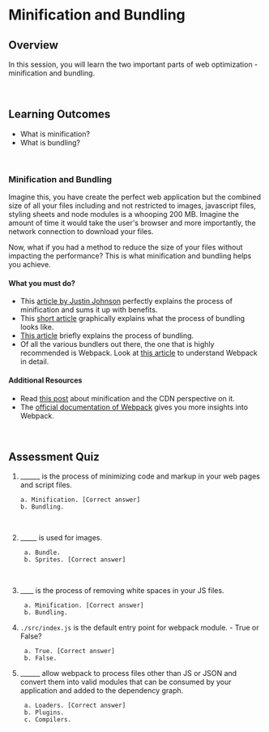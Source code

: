 # **Minification and Bundling**

## Overview

In this session, you will learn the two important parts of web optimization - minification and bundling.

<br />

## Learning Outcomes

- What is minification?
- What is bundling?

<br />

### Minification and Bundling

Imagine this, you have create the perfect web application but the combined size of all your files including and not restricted to images, javascript files, styling sheets and node modules is a whooping 200 MB. Imagine the amount of time it would take the user's browser and more importantly, the network connection to download your files. 

Now, what if you had a method to reduce the size of your files without impacting the performance? This is what minification and bundling helps you achieve.

#### What you must do?

- This [article by Justin Johnson](https://blog.stackpath.com/glossary-minification/) perfectly explains the process of minification and sums it up with benefits.
- This [short article](http://vswebessentials.com/features/bundling) graphically explains what the process of bundling looks like.
- [This article](https://www.sitepoint.com/javascript-modules-bundling-transpiling/) briefly explains the process of bundling.
- Of all the various bundlers out there, the one that is highly recommended is Webpack. Look at [this article](https://tutorialzine.com/2017/04/learn-webpack-in-15-minutes) to understand Webpack in detail.


#### Additional Resources

- Read [this post](https://www.imperva.com/learn/performance/minification/) about minification and the CDN perspective on it.
- The [official documentation of Webpack](https://webpack.js.org/concepts/) gives you more insights into Webpack.

<br />

## Assessment Quiz

1. ______ is the process of minimizing code and markup in your web pages and script files.

       a. Minification. [Correct answer]
       b. Bundling.

<br />

2. _____ is used for images.

        a. Bundle.
        b. Sprites. [Correct answer]

<br />

3. ____ is the process of removing white spaces in your JS files.

        a. Minification. [Correct answer]
        b. Bundling.


4. ```./src/index.js``` is the default entry point for webpack module. - True or False?

        a. True. [Correct answer]
        b. False.


5. ______ allow webpack to process files other than JS or JSON and convert them into valid modules that can be consumed by your application and added to the dependency graph.

        a. Loaders. [Correct answer]
        b. Plugins.
        c. Compilers.